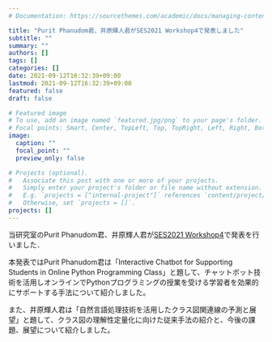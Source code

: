 ```yaml
---
# Documentation: https://sourcethemes.com/academic/docs/managing-content/

title: "Purit Phanudom君、井原輝人君がSES2021 Workshop4で発表しました"
subtitle: ""
summary: ""
authors: []
tags: []
categories: []
date: 2021-09-12T16:32:39+09:00
lastmod: 2021-09-12T16:32:39+09:00
featured: false
draft: false

# Featured image
# To use, add an image named `featured.jpg/png` to your page's folder.
# Focal points: Smart, Center, TopLeft, Top, TopRight, Left, Right, BottomLeft, Bottom, BottomRight.
image:
  caption: ""
  focal_point: ""
  preview_only: false

# Projects (optional).
#   Associate this post with one or more of your projects.
#   Simply enter your project's folder or file name without extension.
#   E.g. `projects = ["internal-project"]` references `content/project/deep-learning/index.md`.
#   Otherwise, set `projects = []`.
projects: []
---
```

当研究室のPurit Phanudom君、井原輝人君が[SES2021 Workshop4](https://ses.sigse.jp/2021/workshop.html#ws4)で発表を行いました．<br>

本発表ではPurit Phanudom君は「Interactive Chatbot for Supporting Students in Online Python Programming Class」と題して、チャットボット技術を活用しオンラインでPythonプログラミングの授業を受ける学習者を効果的にサポートする手法について紹介しました。

また、井原輝人君は「自然言語処理技術を活用したクラス図関連線の予測と展望」と題して、クラス図の理解性定量化に向けた従来手法の紹介と、今後の課題、展望について紹介しました。
